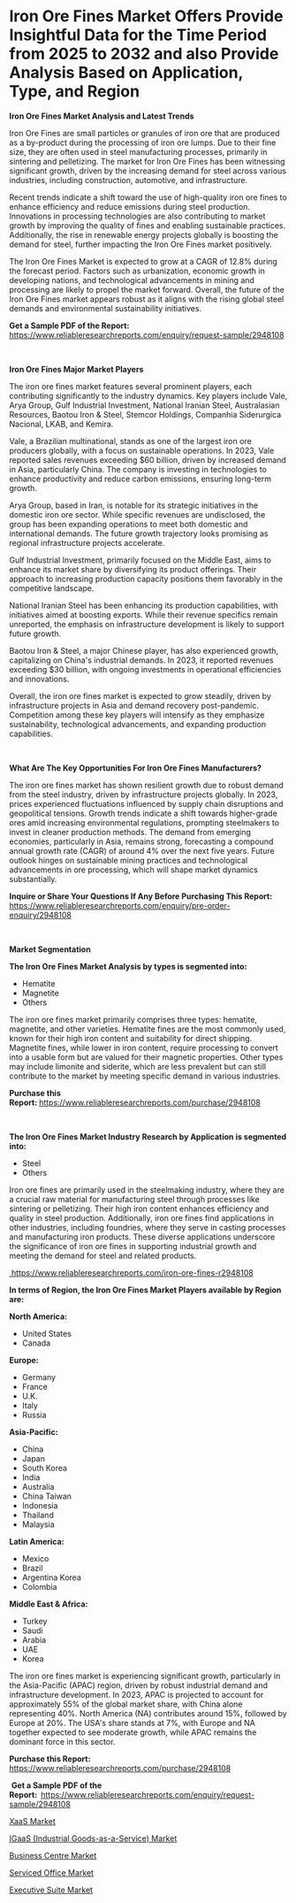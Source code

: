 <p><h1>Iron Ore Fines Market Offers Provide Insightful Data for the Time Period from 2025 to 2032 and also Provide Analysis Based on Application, Type, and Region</h1></p><p><strong>Iron Ore Fines Market Analysis and Latest Trends</strong></p>
<p><p>Iron Ore Fines are small particles or granules of iron ore that are produced as a by-product during the processing of iron ore lumps. Due to their fine size, they are often used in steel manufacturing processes, primarily in sintering and pelletizing. The market for Iron Ore Fines has been witnessing significant growth, driven by the increasing demand for steel across various industries, including construction, automotive, and infrastructure.</p><p>Recent trends indicate a shift toward the use of high-quality iron ore fines to enhance efficiency and reduce emissions during steel production. Innovations in processing technologies are also contributing to market growth by improving the quality of fines and enabling sustainable practices. Additionally, the rise in renewable energy projects globally is boosting the demand for steel, further impacting the Iron Ore Fines market positively.</p><p>The Iron Ore Fines Market is expected to grow at a CAGR of 12.8% during the forecast period. Factors such as urbanization, economic growth in developing nations, and technological advancements in mining and processing are likely to propel the market forward. Overall, the future of the Iron Ore Fines market appears robust as it aligns with the rising global steel demands and environmental sustainability initiatives.</p></p>
<p><strong>Get a Sample PDF of the Report:&nbsp;</strong> <a href="https://www.reliableresearchreports.com/enquiry/request-sample/2948108?utm_campaign=41&utm_medium=2&utm_source=Github&utm_content=ia&utm_term=12032025&utm_id=iron-ore-fines">https://www.reliableresearchreports.com/enquiry/request-sample/2948108</a></p>
<p>&nbsp;</p>
<p><strong>Iron Ore Fines Major Market Players</strong></p>
<p><p>The iron ore fines market features several prominent players, each contributing significantly to the industry dynamics. Key players include Vale, Arya Group, Gulf Industrial Investment, National Iranian Steel, Australasian Resources, Baotou Iron & Steel, Stemcor Holdings, Companhia Siderurgica Nacional, LKAB, and Kemira.</p><p>Vale, a Brazilian multinational, stands as one of the largest iron ore producers globally, with a focus on sustainable operations. In 2023, Vale reported sales revenues exceeding $60 billion, driven by increased demand in Asia, particularly China. The company is investing in technologies to enhance productivity and reduce carbon emissions, ensuring long-term growth.</p><p>Arya Group, based in Iran, is notable for its strategic initiatives in the domestic iron ore sector. While specific revenues are undisclosed, the group has been expanding operations to meet both domestic and international demands. The future growth trajectory looks promising as regional infrastructure projects accelerate.</p><p>Gulf Industrial Investment, primarily focused on the Middle East, aims to enhance its market share by diversifying its product offerings. Their approach to increasing production capacity positions them favorably in the competitive landscape.</p><p>National Iranian Steel has been enhancing its production capabilities, with initiatives aimed at boosting exports. While their revenue specifics remain unreported, the emphasis on infrastructure development is likely to support future growth.</p><p>Baotou Iron & Steel, a major Chinese player, has also experienced growth, capitalizing on China's industrial demands. In 2023, it reported revenues exceeding $30 billion, with ongoing investments in operational efficiencies and innovations.</p><p>Overall, the iron ore fines market is expected to grow steadily, driven by infrastructure projects in Asia and demand recovery post-pandemic. Competition among these key players will intensify as they emphasize sustainability, technological advancements, and expanding production capabilities.</p></p>
<p>&nbsp;</p>
<p><strong>What Are The Key Opportunities For Iron Ore Fines Manufacturers?</strong></p>
<p><p>The iron ore fines market has shown resilient growth due to robust demand from the steel industry, driven by infrastructure projects globally. In 2023, prices experienced fluctuations influenced by supply chain disruptions and geopolitical tensions. Growth trends indicate a shift towards higher-grade ores amid increasing environmental regulations, prompting steelmakers to invest in cleaner production methods. The demand from emerging economies, particularly in Asia, remains strong, forecasting a compound annual growth rate (CAGR) of around 4% over the next five years. Future outlook hinges on sustainable mining practices and technological advancements in ore processing, which will shape market dynamics substantially.</p></p>
<p><strong>Inquire or Share Your Questions If Any Before Purchasing This Report:</strong> <a href="https://www.reliableresearchreports.com/enquiry/pre-order-enquiry/2948108?utm_campaign=41&utm_medium=2&utm_source=Github&utm_content=ia&utm_term=12032025&utm_id=iron-ore-fines">https://www.reliableresearchreports.com/enquiry/pre-order-enquiry/2948108</a></p>
<p>&nbsp;</p>
<p><strong>Market Segmentation</strong></p>
<p><strong>The Iron Ore Fines Market Analysis by types is segmented into:</strong></p>
<p><ul><li>Hematite</li><li>Magnetite</li><li>Others</li></ul></p>
<p><p>The iron ore fines market primarily comprises three types: hematite, magnetite, and other varieties. Hematite fines are the most commonly used, known for their high iron content and suitability for direct shipping. Magnetite fines, while lower in iron content, require processing to convert into a usable form but are valued for their magnetic properties. Other types may include limonite and siderite, which are less prevalent but can still contribute to the market by meeting specific demand in various industries.</p></p>
<p><strong>Purchase this Report:&nbsp;</strong><a href="https://www.reliableresearchreports.com/purchase/2948108?utm_campaign=41&utm_medium=2&utm_source=Github&utm_content=ia&utm_term=12032025&utm_id=iron-ore-fines">https://www.reliableresearchreports.com/purchase/2948108</a></p>
<p>&nbsp;</p>
<p><strong>The Iron Ore Fines Market Industry Research by Application is segmented into:</strong></p>
<p><ul><li>Steel</li><li>Others</li></ul></p>
<p><p>Iron ore fines are primarily used in the steelmaking industry, where they are a crucial raw material for manufacturing steel through processes like sintering or pelletizing. Their high iron content enhances efficiency and quality in steel production. Additionally, iron ore fines find applications in other industries, including foundries, where they serve in casting processes and manufacturing iron products. These diverse applications underscore the significance of iron ore fines in supporting industrial growth and meeting the demand for steel and related products.</p></p>
<p><a href="https://www.reliableresearchreports.com/iron-ore-fines-r2948108?utm_campaign=41&utm_medium=2&utm_source=Github&utm_content=ia&utm_term=12032025&utm_id=iron-ore-fines">&nbsp;https://www.reliableresearchreports.com/iron-ore-fines-r2948108</a></p>
<p><strong>In terms of Region, the Iron Ore Fines Market Players available by Region are:</strong></p>
<p>
    <p> <strong> North America: </strong>
        <ul>
            <li>United States</li>
            <li>Canada</li>
        </ul>
        </p> 
    <p> <strong> Europe: </strong>
        <ul>
            <li>Germany</li>
            <li>France</li>
            <li>U.K.</li>
            <li>Italy</li>
            <li>Russia</li>
        </ul>
        </p> 
    <p> <strong> Asia-Pacific: </strong>
        <ul>
            <li>China</li>
            <li>Japan</li>
            <li>South Korea</li>
            <li>India</li>
            <li>Australia</li>
            <li>China Taiwan</li>
            <li>Indonesia</li>
            <li>Thailand</li>
            <li>Malaysia</li>
        </ul>
        </p> 
    <p> <strong> Latin America: </strong>
        <ul>
            <li>Mexico</li>
            <li>Brazil</li>
            <li>Argentina Korea</li>
            <li>Colombia</li>
        </ul>
        </p> 
    <p> <strong> Middle East & Africa: </strong>
        <ul>
            <li>Turkey</li>
            <li>Saudi</li>
            <li>Arabia</li>
            <li>UAE</li>
            <li>Korea</li>
        </ul>
    </p>
    </p>
<p><p>The iron ore fines market is experiencing significant growth, particularly in the Asia-Pacific (APAC) region, driven by robust industrial demand and infrastructure development. In 2023, APAC is projected to account for approximately 55% of the global market share, with China alone representing 40%. North America (NA) contributes around 15%, followed by Europe at 20%. The USA's share stands at 7%, with Europe and NA together expected to see moderate growth, while APAC remains the dominant force in this sector.</p></p>
<p><strong>Purchase this Report: </strong><a href="https://www.reliableresearchreports.com/purchase/2948108?utm_campaign=41&utm_medium=2&utm_source=Github&utm_content=ia&utm_term=12032025&utm_id=iron-ore-fines">https://www.reliableresearchreports.com/purchase/2948108</a></p>
<p>&nbsp;<strong>Get a Sample PDF of the Report:&nbsp;&nbsp;</strong><a href="https://www.reliableresearchreports.com/enquiry/request-sample/2948108?utm_campaign=41&utm_medium=2&utm_source=Github&utm_content=ia&utm_term=12032025&utm_id=iron-ore-fines">https://www.reliableresearchreports.com/enquiry/request-sample/2948108</a></p>
<p><strong></strong></p>
<p><p><a href="https://github.com/saroarmaicky/Market-Research-Report-List-1/blob/main/xaas-market.md?utm_campaign=41&utm_medium=2&utm_source=Github&utm_content=ia&utm_term=12032025&utm_id=iron-ore-fines">XaaS Market</a></p><p><a href="https://github.com/jenithschijf/Market-Research-Report-List-1/blob/main/igaas-industrial-goods-as-a-service-market.md?utm_campaign=41&utm_medium=2&utm_source=Github&utm_content=ia&utm_term=12032025&utm_id=iron-ore-fines">IGaaS (Industrial Goods-as-a-Service) Market</a></p><p><a href="https://github.com/stephaniwo144/Market-Research-Report-List-1/blob/main/business-centre-market.md?utm_campaign=41&utm_medium=2&utm_source=Github&utm_content=ia&utm_term=12032025&utm_id=iron-ore-fines">Business Centre Market</a></p><p><a href="https://github.com/ParvinKhatun77/Market-Research-Report-List-1/blob/main/serviced-office-market.md?utm_campaign=41&utm_medium=2&utm_source=Github&utm_content=ia&utm_term=12032025&utm_id=iron-ore-fines">Serviced Office Market</a></p><p><a href="https://github.com/klaassenmackenzie6/Market-Research-Report-List-1/blob/main/executive-suite-market.md?utm_campaign=41&utm_medium=2&utm_source=Github&utm_content=ia&utm_term=12032025&utm_id=iron-ore-fines">Executive Suite Market</a></p></p>